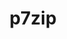 ---
title: "p7zip"
layout: cache
categories: [package, develop]
meta: {"versions": ["17.05"], "compilers": ["gcc@=11.4.0"], "oss": ["ubuntu22.04"], "platforms": ["linux"], "targets": ["x86_64_v3"], "stacks": ["e4s", "root", "tutorial"], "num_specs": 4, "num_specs_by_stack": {"tutorial": 4, "root": 4, "e4s": 4}}
spec_details: [{"hash": "vyufdmdxcrskdnjoppcq2c3j3rv4qggs", "compiler": "gcc@=11.4.0", "versions": ["17.05"], "os": "ubuntu22.04", "platform": "linux", "target": "x86_64_v3", "variants": ["build_system=makefile"], "stacks": ["tutorial", "root", "e4s"], "size": "-", "tarball": "https://binaries.spack.io/develop/build_cache/linux-ubuntu22.04-x86_64_v3/gcc-11.4.0/p7zip-17.05/linux-ubuntu22.04-x86_64_v3-gcc-11.4.0-p7zip-17.05-vyufdmdxcrskdnjoppcq2c3j3rv4qggs.spack"}, {"hash": "novqkplcimqifcyho25bo5emeyqnhmlz", "compiler": "gcc@=11.4.0", "versions": ["17.05"], "os": "ubuntu22.04", "platform": "linux", "target": "x86_64_v3", "variants": ["build_system=makefile"], "stacks": ["tutorial", "root", "e4s"], "size": "-", "tarball": "https://binaries.spack.io/develop/build_cache/linux-ubuntu22.04-x86_64_v3/gcc-11.4.0/p7zip-17.05/linux-ubuntu22.04-x86_64_v3-gcc-11.4.0-p7zip-17.05-novqkplcimqifcyho25bo5emeyqnhmlz.spack"}, {"hash": "xb7dcx55xi2amfr4yae4ssdrhhq3b64w", "compiler": "gcc@=11.4.0", "versions": ["17.05"], "os": "ubuntu22.04", "platform": "linux", "target": "x86_64_v3", "variants": ["build_system=makefile"], "stacks": ["tutorial", "root", "e4s"], "size": "-", "tarball": "https://binaries.spack.io/develop/build_cache/linux-ubuntu22.04-x86_64_v3/gcc-11.4.0/p7zip-17.05/linux-ubuntu22.04-x86_64_v3-gcc-11.4.0-p7zip-17.05-xb7dcx55xi2amfr4yae4ssdrhhq3b64w.spack"}, {"hash": "k526mxh4mcib7gfwxfljyx46nynvkuai", "compiler": "gcc@=11.4.0", "versions": ["17.05"], "os": "ubuntu22.04", "platform": "linux", "target": "x86_64_v3", "variants": ["build_system=makefile"], "stacks": ["tutorial", "root", "e4s"], "size": "-", "tarball": "https://binaries.spack.io/develop/build_cache/linux-ubuntu22.04-x86_64_v3/gcc-11.4.0/p7zip-17.05/linux-ubuntu22.04-x86_64_v3-gcc-11.4.0-p7zip-17.05-k526mxh4mcib7gfwxfljyx46nynvkuai.spack"}]
---